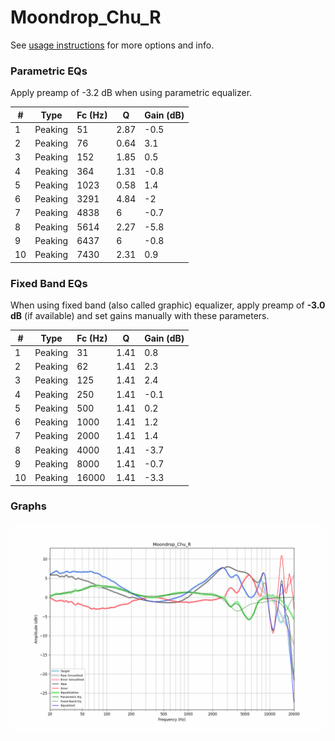 # Moondrop_Chu_R
See [usage instructions](https://github.com/jaakkopasanen/AutoEq#usage) for more options and info.

### Parametric EQs
Apply preamp of -3.2 dB when using parametric equalizer.

|   # | Type    |   Fc (Hz) |    Q |   Gain (dB) |
|-----|---------|-----------|------|-------------|
|   1 | Peaking |        51 | 2.87 |        -0.5 |
|   2 | Peaking |        76 | 0.64 |         3.1 |
|   3 | Peaking |       152 | 1.85 |         0.5 |
|   4 | Peaking |       364 | 1.31 |        -0.8 |
|   5 | Peaking |      1023 | 0.58 |         1.4 |
|   6 | Peaking |      3291 | 4.84 |        -2   |
|   7 | Peaking |      4838 | 6    |        -0.7 |
|   8 | Peaking |      5614 | 2.27 |        -5.8 |
|   9 | Peaking |      6437 | 6    |        -0.8 |
|  10 | Peaking |      7430 | 2.31 |         0.9 |

### Fixed Band EQs
When using fixed band (also called graphic) equalizer, apply preamp of **-3.0 dB** (if available) and set gains manually with these parameters.

|   # | Type    |   Fc (Hz) |    Q |   Gain (dB) |
|-----|---------|-----------|------|-------------|
|   1 | Peaking |        31 | 1.41 |         0.8 |
|   2 | Peaking |        62 | 1.41 |         2.3 |
|   3 | Peaking |       125 | 1.41 |         2.4 |
|   4 | Peaking |       250 | 1.41 |        -0.1 |
|   5 | Peaking |       500 | 1.41 |         0.2 |
|   6 | Peaking |      1000 | 1.41 |         1.2 |
|   7 | Peaking |      2000 | 1.41 |         1.4 |
|   8 | Peaking |      4000 | 1.41 |        -3.7 |
|   9 | Peaking |      8000 | 1.41 |        -0.7 |
|  10 | Peaking |     16000 | 1.41 |        -3.3 |

### Graphs
![](./Moondrop_Chu_R.png)
